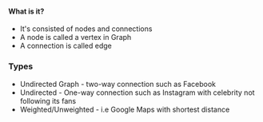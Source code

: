 #### What is it?
* It's consisted of nodes and connections
* A node is called a vertex in Graph
* A connection is called edge

### Types
* Undirected Graph - two-way connection such as Facebook
* Undirected - One-way connection such as Instagram with celebrity not following its fans
* Weighted/Unweighted - i.e Google Maps with shortest distance